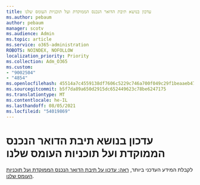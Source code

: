 ```yaml
---
title: עדכון בנושא תיבת הדואר הנכנס הממוקדת ועל תוכניות העומס שלנו
ms.author: pebaum
author: pebaum
manager: scotv
ms.audience: Admin
ms.topic: article
ms.service: o365-administration
ROBOTS: NOINDEX, NOFOLLOW
localization_priority: Priority
ms.collection: Adm_O365
ms.custom:
- "9002504"
- "4854"
ms.openlocfilehash: 45514a7c4559138df7606c5229c746a700f049c29f1beaaeb47a7e2e0dd0d2d6
ms.sourcegitcommit: b5f7da89a650d2915dc652449623c78be6247175
ms.translationtype: MT
ms.contentlocale: he-IL
ms.lasthandoff: 08/05/2021
ms.locfileid: "54019869"
---
```

# <a name="update-on-focused-inbox-and-our-plans-for-clutter"></a>עדכון בנושא תיבת הדואר הנכנס הממוקדת ועל תוכניות העומס שלנו

לקבלת המידע העדכני ביותר, [ראה: עדכון על תיבת הדואר הנכנס הממוקדת ועל תוכניות העומס שלנו](https://techcommunity.microsoft.com/t5/outlook-blog/update-on-focused-inbox-and-our-plans-for-clutter/ba-p/136448).
